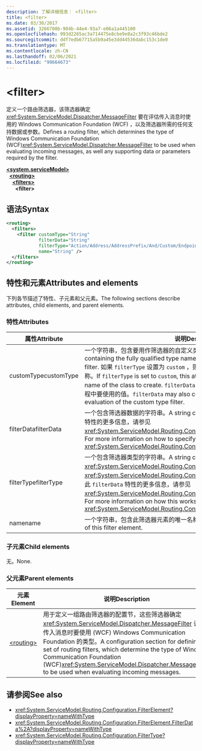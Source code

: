 ```yaml
---
description: 了解详细信息： <filter>
title: <filter>
ms.date: 03/30/2017
ms.assetid: 3266700b-904b-44e4-93a7-e06a1a445100
ms.openlocfilehash: 993d2265ac3a714475e8cbe9e8a2c3f93c46bde2
ms.sourcegitcommit: ddf7edb67715a5b9a45e3dd44536dabc153c1de0
ms.translationtype: MT
ms.contentlocale: zh-CN
ms.lasthandoff: 02/06/2021
ms.locfileid: "99664673"
---
```

# \<filter>

<span data-ttu-id="06c40-102">定义一个路由筛选器，该筛选器确定 <xref:System.ServiceModel.Dispatcher.MessageFilter> 要在评估传入消息时使用的 Windows Communication Foundation (WCF) ，以及筛选器所需的任何支持数据或参数。</span><span class="sxs-lookup"><span data-stu-id="06c40-102">Defines a routing filter, which determines the type of Windows Communication Foundation (WCF)<xref:System.ServiceModel.Dispatcher.MessageFilter> to be used when evaluating incoming messages, as well any supporting data or parameters required by the filter.</span></span>

[**\<system.serviceModel>**](system-servicemodel.md)\
&nbsp;&nbsp;[**\<routing>**](routing.md)\
&nbsp;&nbsp;&nbsp;&nbsp;[**\<filters>**](filters-of-routing.md)\
&nbsp;&nbsp;&nbsp;&nbsp;&nbsp;&nbsp;**\<filter>**  
  
## <a name="syntax"></a><span data-ttu-id="06c40-103">语法</span><span class="sxs-lookup"><span data-stu-id="06c40-103">Syntax</span></span>  
  
```xml  
<routing>
  <filters>
    <filter customType="String"
            filterData="String"
            filterType="Action/Address/AddressPrefix/And/Custom/Endpoint/MatchAll/XPath"
            name="String" />
  </filters>
</routing>
```  
  
## <a name="attributes-and-elements"></a><span data-ttu-id="06c40-104">特性和元素</span><span class="sxs-lookup"><span data-stu-id="06c40-104">Attributes and elements</span></span>

<span data-ttu-id="06c40-105">下列各节描述了特性、子元素和父元素。</span><span class="sxs-lookup"><span data-stu-id="06c40-105">The following sections describe attributes, child elements, and parent elements.</span></span>

### <a name="attributes"></a><span data-ttu-id="06c40-106">特性</span><span class="sxs-lookup"><span data-stu-id="06c40-106">Attributes</span></span>

| <span data-ttu-id="06c40-107">属性</span><span class="sxs-lookup"><span data-stu-id="06c40-107">Attribute</span></span>  | <span data-ttu-id="06c40-108">说明</span><span class="sxs-lookup"><span data-stu-id="06c40-108">Description</span></span> |
| ---------- | ----------- |
| <span data-ttu-id="06c40-109">customType</span><span class="sxs-lookup"><span data-stu-id="06c40-109">customType</span></span> | <span data-ttu-id="06c40-110">一个字符串，包含要用作筛选器的自定义类型的完全限定类型名称。</span><span class="sxs-lookup"><span data-stu-id="06c40-110">A string containing the fully qualified type name of the custom type to be used as a filter.</span></span> <span data-ttu-id="06c40-111">如果 `filterType` 设置为 `custom` ，则此特性包含要创建的类的完全限定类型名称。</span><span class="sxs-lookup"><span data-stu-id="06c40-111">If `filterType` is set to `custom`, this attribute contains the fully qualified type name of the class to create.</span></span>  <span data-ttu-id="06c40-112">`filterData` 还可以包含在计算自定义类型筛选器的过程中要使用的值。</span><span class="sxs-lookup"><span data-stu-id="06c40-112">`filterData` may also contain values to be used during evaluation of the custom type filter.</span></span> |
| <span data-ttu-id="06c40-113">filterData</span><span class="sxs-lookup"><span data-stu-id="06c40-113">filterData</span></span> | <span data-ttu-id="06c40-114">一个包含筛选器数据的字符串。</span><span class="sxs-lookup"><span data-stu-id="06c40-114">A string containing the filter data.</span></span> <span data-ttu-id="06c40-115">有关如何指定此特性的更多信息，请参见 <xref:System.ServiceModel.Routing.Configuration.FilterElement.FilterData%2A>。</span><span class="sxs-lookup"><span data-stu-id="06c40-115">For more information on how to specify this attribute, see <xref:System.ServiceModel.Routing.Configuration.FilterElement.FilterData%2A>.</span></span> |
| <span data-ttu-id="06c40-116">filterType</span><span class="sxs-lookup"><span data-stu-id="06c40-116">filterType</span></span> | <span data-ttu-id="06c40-117">一个包含筛选器类型的字符串。</span><span class="sxs-lookup"><span data-stu-id="06c40-117">A string containing the filter type.</span></span> <span data-ttu-id="06c40-118">此特性的类型为 <xref:System.ServiceModel.Routing.Configuration.FilterType>。</span><span class="sxs-lookup"><span data-stu-id="06c40-118">This attribute is of <xref:System.ServiceModel.Routing.Configuration.FilterType> type.</span></span>  <span data-ttu-id="06c40-119">有关如何使用此 `filterData` 特性的更多信息，请参见 <xref:System.ServiceModel.Routing.Configuration.FilterElement.FilterData%2A>。</span><span class="sxs-lookup"><span data-stu-id="06c40-119">For more information on how this works with the `filterData` attribute, see <xref:System.ServiceModel.Routing.Configuration.FilterElement.FilterData%2A>.</span></span> |
| <span data-ttu-id="06c40-120">name</span><span class="sxs-lookup"><span data-stu-id="06c40-120">name</span></span>       | <span data-ttu-id="06c40-121">一个字符串，包含此筛选器元素的唯一名称。</span><span class="sxs-lookup"><span data-stu-id="06c40-121">A string containing the unique name of this filter element.</span></span> |

### <a name="child-elements"></a><span data-ttu-id="06c40-122">子元素</span><span class="sxs-lookup"><span data-stu-id="06c40-122">Child elements</span></span>

<span data-ttu-id="06c40-123">无。</span><span class="sxs-lookup"><span data-stu-id="06c40-123">None.</span></span>

### <a name="parent-elements"></a><span data-ttu-id="06c40-124">父元素</span><span class="sxs-lookup"><span data-stu-id="06c40-124">Parent elements</span></span>

| <span data-ttu-id="06c40-125">元素</span><span class="sxs-lookup"><span data-stu-id="06c40-125">Element</span></span> | <span data-ttu-id="06c40-126">说明</span><span class="sxs-lookup"><span data-stu-id="06c40-126">Description</span></span> |
| ------- | ----------- |
| [\<routing>](routing.md) | <span data-ttu-id="06c40-127">用于定义一组路由筛选器的配置节，这些筛选器确定 <xref:System.ServiceModel.Dispatcher.MessageFilter> 计算传入消息时要使用 (WCF) Windows Communication Foundation 的类型。</span><span class="sxs-lookup"><span data-stu-id="06c40-127">A configuration section for defining a set of routing filters, which determine the type of Windows Communication Foundation (WCF)<xref:System.ServiceModel.Dispatcher.MessageFilter> to be used when evaluating incoming messages.</span></span> |

## <a name="see-also"></a><span data-ttu-id="06c40-128">请参阅</span><span class="sxs-lookup"><span data-stu-id="06c40-128">See also</span></span>

- <xref:System.ServiceModel.Routing.Configuration.FilterElement?displayProperty=nameWithType>
- <xref:System.ServiceModel.Routing.Configuration.FilterElement.FilterData%2A?displayProperty=nameWithType>
- <xref:System.ServiceModel.Routing.Configuration.FilterType?displayProperty=nameWithType>
